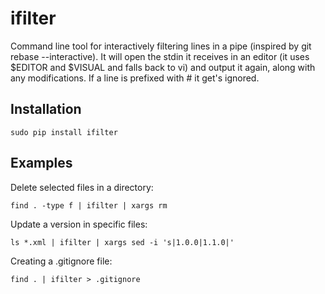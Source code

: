 # ifilter
Command line tool for interactively filtering lines in a pipe (inspired 
by git rebase --interactive). It will open the stdin it receives in an 
editor (it uses $EDITOR and $VISUAL and falls back to vi) and output 
it again, along with any modifications. If a line is prefixed with # 
it get's ignored.

## Installation

    sudo pip install ifilter

## Examples

Delete selected files in a directory:

    find . -type f | ifilter | xargs rm

Update a version in specific files:

    ls *.xml | ifilter | xargs sed -i 's|1.0.0|1.1.0|'

Creating a .gitignore file:

    find . | ifilter > .gitignore

